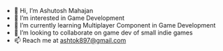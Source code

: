 - 👋 Hi, I’m Ashutosh Mahajan
- 👀 I’m interested in Game Development
- 🌱 I’m currently learning Multiplayer Component in Game Development
- 💞️ I’m looking to collaborate on game dev of small indie games
- 📫 Reach me at ashtok897@gmail.com

<!---
ashtok/ashtok is a ✨ special ✨ repository because its `README.md` (this file) appears on your GitHub profile.
You can click the Preview link to take a look at your changes.
--->
